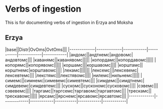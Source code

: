 # Verbs of ingestion
This is for documenting verbs of ingestion in Erzya and Moksha

## Erzya

|base||Distr|OvOms|OvtOms|||
|-------------|-------------|------------|-----------|------------|------------|
|андомс||андтнемс|андовомс|андовтомс|||
|каванямс||каванявомс|||||
|копордамс||копордавомс|||||
|копорямс||копорявомс|||||
|коршамс|||коршавомс||||
|корштамс||корштнемс|корштавомс||||
|лекамс|||||||
|лексемс|||лексевемс|лексевтемс|||
|лекстямс|||лекстявомс||||
|нилемс||нильнемс|||||
|симемс||симнемс|симевемс|симевтемс|||
|симдемс||симдтнемс|симдевемс|симдевтемс|||
|сускомс||сускономс|сусковомс||||
|сэвемс|||сэвевемс||||
|таргамс||таргсемс|таргавомс|таргавтомс|||
|трескамс||трескавомс|||||
|ярсамс||ярснемс|ярсавомс|ярсавтомс|||
|-------------|-------------|------------|-----------|------------|------------|